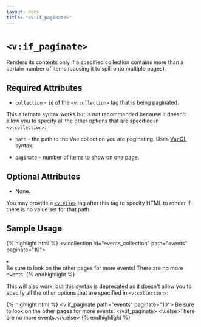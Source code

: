 ```yaml
---
layout: docs
title: "<v:if_paginate>"
---
```


# `<v:if_paginate>`

Renders its contents only if a specified collection contains more than a
certain number of items (causing it to spill onto multiple pages).

## Required Attributes

-   `collection` - `id` of the `<v:collection>` tag that is
    being paginated.

This alternate syntax works but is not recommended because it doesn't
allow you to specify all the other options that are specified in
`<v:collection>`:

-   `path` - the path to the Vae collection you are paginating. Uses
    [VaeQL](/vaeql/) syntax.

-   `paginate` - number of items to show on one page.

## Optional Attributes

-   None.

You may provide a [`<v:else>`](/v_else/) tag after this tag to specify
HTML to render if there is no value set for that path.

## Sample Usage

{% highlight html %}
<v:collection id="events_collection" path="events" paginate="10">
 <li><v:text path="name" /></li>
</v:collection>
<v:if_paginate collection="events_collection">
 Be sure to look on the other pages for more events!
</v:if_paginate>
<v:else>There are no more events.</v:else>
{% endhighlight %}

This will also work, but this syntax is deprecated as it doesn't allow
you to specify all the other options that are specified in
`<v:collection>`:

{% highlight html %}
<v:if_paginate path="events" paginate="10">
 Be sure to look on the other pages for more events!
</v:if_paginate>
<v:else>There are no more events.</v:else>
{% endhighlight %}
